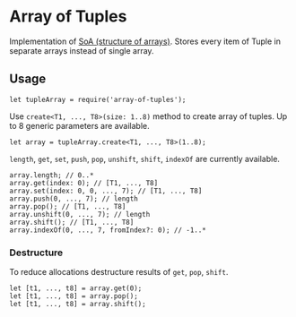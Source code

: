 # Array of Tuples
Implementation of [SoA (structure of arrays)](https://en.wikipedia.org/wiki/AOS_and_SOA#Structure_of_arrays).
Stores every item of Tuple in separate arrays instead of single array.

## Usage
```
let tupleArray = require('array-of-tuples');
```
Use `create<T1, ..., T8>(size: 1..8)` method to create array of tuples. Up to 8 generic parameters are available.
```
let array = tupleArray.create<T1, ..., T8>(1..8);
```
`length`, `get`, `set`, `push`, `pop`, `unshift`, `shift`, `indexOf` are currently available.
```
array.length; // 0..*
array.get(index: 0); // [T1, ..., T8]
array.set(index: 0, 0, ..., 7); // [T1, ..., T8]
array.push(0, ..., 7); // length
array.pop(); // [T1, ..., T8]
array.unshift(0, ..., 7); // length
array.shift(); // [T1, ..., T8]
array.indexOf(0, ..., 7, fromIndex?: 0); // -1..*
```

### Destructure
To reduce allocations destructure results of `get`, `pop`, `shift`.
```
let [t1, ..., t8] = array.get(0);
let [t1, ..., t8] = array.pop();
let [t1, ..., t8] = array.shift();
```
